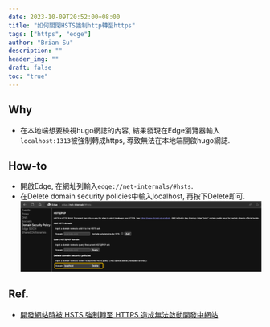 ```yaml
---
date: 2023-10-09T20:52:00+08:00
title: "如何關閉HSTS強制http轉至https"
tags: ["https", "edge"]
author: "Brian Su"
description: ""
header_img: ""
draft: false
toc: "true"
---
```


## Why
- 在本地端想要檢視hugo網誌的內容, 結果發現在Edge瀏覽器輸入`localhost:1313`被強制轉成https, 導致無法在本地端開啟hugo網誌.

## How-to
- 開啟Edge, 在網址列輸入`edge://net-internals/#hsts`.
- 在Delete domain security policies中輸入localhost, 再按下Delete即可.
![](../static/delete-localhost-in-edge.png)

## Ref.
- [開發網站時被 HSTS 強制轉至 HTTPS 造成無法啟動開發中網站](https://blog.poychang.net/visual-studio-website-is-redirecting-http-to-https-when-debugging/)